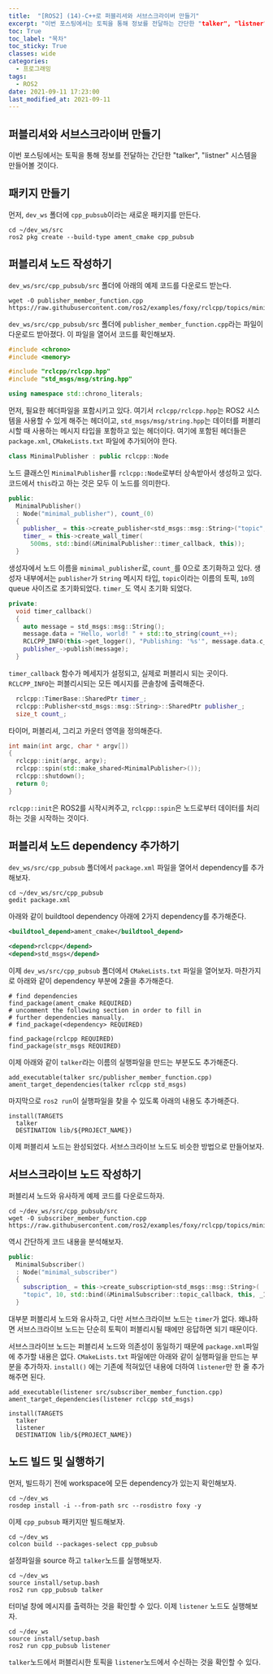 ```yaml
---
title:  "[ROS2] (14)-C++로 퍼블리셔와 서브스크라이버 만들기"
excerpt: "이번 포스팅에서는 토픽을 통해 정보를 전달하는 간단한 "talker", "listner" 시스템을 만들어볼 것이다."
toc: True
toc_label: "목차"
toc_sticky: True
classes: wide
categories:
  - 프로그래밍
tags:
  - ROS2
date: 2021-09-11 17:23:00
last_modified_at: 2021-09-11
---
```


## 퍼블리셔와 서브스크라이버 만들기
이번 포스팅에서는 토픽을 통해 정보를 전달하는 간단한 "talker", "listner" 시스템을 만들어볼 것이다.

## 패키지 만들기
먼저, `dev_ws` 폴더에 `cpp_pubsub`이라는 새로운 패키지를 만든다.

```
cd ~/dev_ws/src
ros2 pkg create --build-type ament_cmake cpp_pubsub
```

## 퍼블리셔 노드 작성하기
`dev_ws/src/cpp_pubsub/src` 폴더에 아래의 예제 코드를 다운로드 받는다.

```
wget -O publisher_member_function.cpp https://raw.githubusercontent.com/ros2/examples/foxy/rclcpp/topics/minimal_publisher/member_function.cpp
```

`dev_ws/src/cpp_pubsub/src` 폴더에 `publisher_member_function.cpp`라는 파일이 다운로드 받아졌다. 이 파일을 열어서 코드를 확인해보자.

```cpp
#include <chrono>
#include <memory>

#include "rclcpp/rclcpp.hpp"
#include "std_msgs/msg/string.hpp"

using namespace std::chrono_literals;
```

먼저, 필요한 헤더파일을 포함시키고 있다. 여기서 `rclcpp/rclcpp.hpp`는 ROS2 시스템을 사용할 수 있게 해주는 헤더이고, `std_msgs/msg/string.hpp`는 데이터를 퍼블리시할 때 사용하는 메시지 타입을 포함하고 있는 헤더이다. 여기에 포함된 헤더들은 `package.xml`, `CMakeLists.txt` 파일에 추가되어야 한다.

```cpp
class MinimalPublisher : public rclcpp::Node
```

노드 클래스인 `MinimalPublisher`를 `rclcpp::Node`로부터 상속받아서 생성하고 있다. 코드에서 `this`라고 하는 것은 모두 이 노드를 의미한다.

```cpp
public:
  MinimalPublisher()
  : Node("minimal_publisher"), count_(0)
  {
    publisher_ = this->create_publisher<std_msgs::msg::String>("topic", 10);
    timer_ = this->create_wall_timer(
      500ms, std::bind(&MinimalPublisher::timer_callback, this));
  }
```

생성자에서 노드 이름을 `minimal_publisher`로, `count_`를 0으로 초기화하고 있다. 생성자 내부에서는 `publisher`가 `String` 메시지 타입, `topic`이라는 이름의 토픽, `10`의 queue 사이즈로 초기화되었다. `timer_`도 역시 초기화 되었다.

```cpp
private:
  void timer_callback()
  {
    auto message = std_msgs::msg::String();
    message.data = "Hello, world! " + std::to_string(count_++);
    RCLCPP_INFO(this->get_logger(), "Publishing: '%s'", message.data.c_str());
    publisher_->publish(message);
  }
```

`timer_callback` 함수가 메세지가 설정되고, 실제로 퍼블리시 되는 곳이다. `RCLCPP_INFO`는 퍼블리시되는 모든 메시지를 콘솔창에 출력해준다.

```cpp
  rclcpp::TimerBase::SharedPtr timer_;
  rclcpp::Publisher<std_msgs::msg::String>::SharedPtr publisher_;
  size_t count_;
```

타이머, 퍼블리셔, 그리고 카운터 영역을 정의해준다.

```cpp
int main(int argc, char * argv[])
{
  rclcpp::init(argc, argv);
  rclcpp::spin(std::make_shared<MinimalPublisher>());
  rclcpp::shutdown();
  return 0;
}
```

`rclcpp::init`은 ROS2를 시작시켜주고, `rclcpp::spin`은 노드로부터 데이터를 처리하는 것을 시작하는 것이다.

## 퍼블리셔 노드 dependency 추가하기
`dev_ws/src/cpp_pubsub` 폴더에서 `package.xml` 파일을 열어서 dependency를 추가해보자.

```
cd ~/dev_ws/src/cpp_pubsub
gedit package.xml
```

아래와 같이 buildtool dependency 아래에 2가지 dependency를 추가해준다.

```xml
<buildtool_depend>ament_cmake</buildtool_depend>
  
<depend>rclcpp</depend>
<depend>std_msgs</depend>
```

이제 `dev_ws/src/cpp_pubsub` 폴더에서 `CMakeLists.txt` 파일을 열어보자. 마찬가지로 아래와 같이 dependency 부분에 2줄을 추가해준다.

```
# find dependencies
find_package(ament_cmake REQUIRED)
# uncomment the following section in order to fill in
# further dependencies manually.
# find_package(<dependency> REQUIRED)

find_package(rclcpp REQUIRED)
find_package(str_msgs REQUIRED)
```

이제 아래와 같이 `talker`라는 이름의 실행파일을 만드는 부분도도 추가해준다.

```
add_executable(talker src/publisher_member_function.cpp)
ament_target_dependencies(talker rclcpp std_msgs)
```

마지막으로 `ros2 run`이 실행파일을 찾을 수 있도록 아래의 내용도 추가해준다.

```
install(TARGETS
  talker
  DESTINATION lib/${PROJECT_NAME})
```

이제 퍼블리셔 노드는 완성되었다. 서브스크라이브 노드도 비슷한 방법으로 만들어보자.

## 서브스크라이브 노드 작성하기
퍼블리셔 노드와 유사하게 예제 코드를 다운로드하자.

```
cd ~/dev_ws/src/cpp_pubsub/src
wget -O subscriber_member_function.cpp https://raw.githubusercontent.com/ros2/examples/foxy/rclcpp/topics/minimal_subscriber/member_function.cpp
```

역시 간단하게 코드 내용을 분석해보자.

```cpp
public:
  MinimalSubscriber()
  : Node("minimal_subscriber")
  {
    subscription_ = this->create_subscription<std_msgs::msg::String>(
    "topic", 10, std::bind(&MinimalSubscriber::topic_callback, this, _1));
  }
```
대부분 퍼블리셔 노드와 유사하고, 다만 서브스크라이브 노드는 `timer`가 없다. 왜냐하면 서브스크라이브 노드는 단순히 토픽이 퍼블리시될 때에만 응답하면 되기 때문이다.

서브스크라이브 노드는 퍼블리셔 노드와 의존성이 동일하기 때문에 `package.xml`파일에 추가할 내용은 없다. `CMakeLists.txt` 파일에만 아래와 같이 실행파일을 만드는 부분을 추가하자. `install()` 에는 기존에 적혀있던 내용에 더하여 `listener`만 한 줄 추가해주면 된다.

```
add_executable(listener src/subscriber_member_function.cpp)
ament_target_dependencies(listener rclcpp std_msgs)
```

```
install(TARGETS
  talker
  listener
  DESTINATION lib/${PROJECT_NAME})
```

## 노드 빌드 및 실행하기
먼저, 빌드하기 전에 workspace에 모든 dependency가 있는지 확인해보자.

```
cd ~/dev_ws
rosdep install -i --from-path src --rosdistro foxy -y
```

이제 `cpp_pubsub` 패키지만 빌드해보자.

```
cd ~/dev_ws
colcon build --packages-select cpp_pubsub
```

설정파일을 source 하고 `talker`노드를 실행해보자.

```
cd ~/dev_ws
source install/setup.bash
ros2 run cpp_pubsub talker
```

터미널 창에 메시지를 출력하는 것을 확인할 수 있다. 이제 `listener` 노드도 실행해보자.

```
cd ~/dev_ws
source install/setup.bash
ros2 run cpp_pubsub listener
```

`talker`노드에서 퍼블리시한 토픽을 `listener`노드에서 수신하는 것을 확인할 수 있다.
